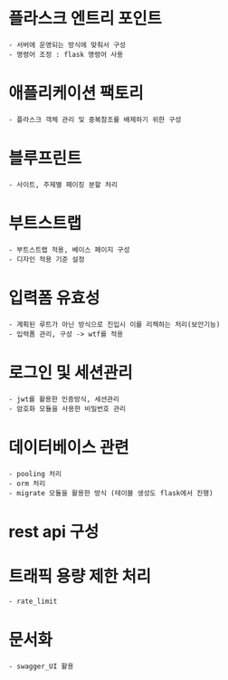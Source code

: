 # 플라스크 엔트리 포인트
    - 서버에 운영되는 방식에 맞춰서 구성
    - 명령어 조정 : flask 명령어 사용

# 애플리케이션 팩토리
    - 플라스크 객체 관리 및 중복참조를 배제하기 위한 구성

# 블루프린트
    - 사이트, 주제별 페이징 분할 처리

# 부트스트랩
    - 부트스트랩 적용, 베이스 페이지 구성
    - 디자인 적용 기준 설정

# 입력폼 유효성
    - 계획된 루트가 아닌 방식으로 진입시 이를 리젝하는 처리(보안기능)
    - 입력폼 관리, 구성 -> wtf를 적용

# 로그인 및 세션관리
    - jwt를 활용한 인증방식, 세션관리
    - 암호화 모듈을 사용한 비밀번호 관리

# 데이터베이스 관련
    - pooling 처리
    - orm 처리
    - migrate 모듈을 활용한 방식 (테이블 생성도 flask에서 진행)

# rest api 구성

# 트래픽 용량 제한 처리
    - rate_limit

# 문서화
    - swagger_UI 활용